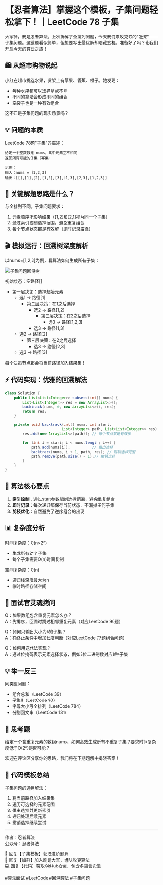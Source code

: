 # 【忍者算法】掌握这个模板，子集问题轻松拿下！｜LeetCode 78 子集

大家好，我是忍者算法。上次拆解了全排列问题，今天我们来攻克它的"近亲"——子集问题。这道题看似简单，但想要写出最优解却暗藏玄机。准备好了吗？让我们开启今天的算法之旅！

## 🛍 从超市购物说起

小红在超市挑选水果，货架上有苹果、香蕉、橙子。她发现：
- 每种水果都可以选择拿或不拿
- 不同的拿法会形成不同的组合
- 空袋子也是一种有效组合

这不正是子集问题的现实场景吗？

## 💡 问题的本质

LeetCode 78题"子集"的描述：
```
给定一个整数数组 nums，其中元素互不相同
返回所有可能的子集（幂集）

示例：
输入：nums = [1,2,3]
输出：[[],[1],[2],[1,2],[3],[1,3],[2,3],[1,2,3]]
```

## 🤔 关键解题思路是什么？

与全排列不同，子集问题要求：
1. 元素顺序不影响结果（[1,2]和[2,1]视为同一个子集）
2. 通过索引控制选择范围，避免重复组合
3. 每个节点状态都是有效解（即时记录路径）

## 🎬 模拟运行：回溯树深度解析

以nums=[1,2,3]为例，看算法如何生成所有子集：

![子集问题回溯树](https://assets.leetcode.com/uploads/2021/02/19/subsets.png)

初始状态：空路径[]
- 第一层决策：选择起始元素
  - 选1 → 路径[1]
    - 第二层决策：在1之后选择
      - 选2 → 路径[1,2]
        - 第三层决策：在2之后选择
          - 选3 → 路径[1,2,3]
      - 选3 → 路径[1,3]
  - 选2 → 路径[2]
    - 第三层决策：在2之后选择
      - 选3 → 路径[2,3]
  - 选3 → 路径[3]

每个决策节点都会将当前路径加入结果集！

## ⚡ 代码实现：优雅的回溯解法

```java
class Solution {
    public List<List<Integer>> subsets(int[] nums) {
        List<List<Integer>> res = new ArrayList<>();
        backtrack(nums, 0, new ArrayList<>(), res);
        return res;
    }

    private void backtrack(int[] nums, int start, 
                          List<Integer> path, List<List<Integer>> res) {
        res.add(new ArrayList<>(path)); // 每个节点都是有效解
        
        for (int i = start; i < nums.length; i++) {
            path.add(nums[i]);          // 做出选择
            backtrack(nums, i + 1, path, res); // 限制选择范围
            path.remove(path.size() - 1);// 撤销选择
        }
    }
}
```

## 🎯 算法核心要点

1. **索引控制**：通过start参数限制选择范围，避免重复组合
2. **即时记录**：每次递归都保存当前状态，不漏掉任何子集
3. **剪枝优化**：自然避免了逆序组合的出现

## 📊 复杂度分析

时间复杂度：O(n×2ⁿ)
- 生成所有2ⁿ个子集
- 每个子集需要O(n)时间复制

空间复杂度：O(n)
- 递归栈深度最大为n
- 临时路径存储空间

## 🎯 面试官灵魂拷问

Q：如果数组包含重复元素怎么办？  
A：先排序，回溯时跳过相邻重复元素（对应LeetCode 90题）

Q：如何只输出大小为k的子集？  
A：在终止条件中增加长度判断（对应LeetCode 77题组合问题）

Q：如何用迭代法实现？  
A：通过位掩码表示元素选择状态，例如3位二进制数对应8种子集

## 💡 举一反三

同类型问题：
- 组合总和（LeetCode 39）
- 子集II（LeetCode 90）
- 字母大小写全排列（LeetCode 784）
- 分割回文串（LeetCode 131）

## 🎁 思考题

给定一个含重复元素的数组nums，如何高效生成所有不重复子集？要求时间复杂度低于O(2ⁿ)是否可能？

欢迎在评论区分享你的思路，我们将在下期题解中揭晓答案！

## 📝 代码模板总结

子集问题的通用解法：
1. 将当前路径加入结果集
2. 遍历可选择的元素范围
3. 做出选择并更新索引
4. 递归处理后续元素
5. 撤销选择继续尝试

---

作者：忍者算法  
公众号：忍者算法

🔑 回复【子集模板】获取进阶题解  
👥 回复【加群】加入刷题大军，组队攻克算法  
💻 回复【代码】获取GitHub仓库，包含多语言实现  

#算法面试 #LeetCode #回溯算法 #子集问题